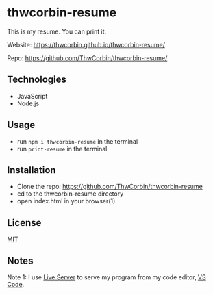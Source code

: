 # thwcorbin-resume

This is my resume. You can print it.

Website: https://thwcorbin.github.io/thwcorbin-resume/

Repo: https://github.com/ThwCorbin/thwcorbin-resume/

## Technologies

- JavaScript
- Node.js

## Usage

- run `npm i thwcorbin-resume` in the terminal
- run `print-resume` in the terminal

## Installation

- Clone the repo: https://github.com/ThwCorbin/thwcorbin-resume
- cd to the thwcorbin-resume directory
- open index.html in your browser(1)

## License

[MIT](LICENSE.txt "MIT License text file")

## Notes

Note 1: I use [Live Server](https://marketplace.visualstudio.com/items?itemName=ritwickdey.LiveServer "Live Server extension") to serve my program from my code editor, [VS Code](https://code.visualstudio.com/ "Visual Studio Code editor").
